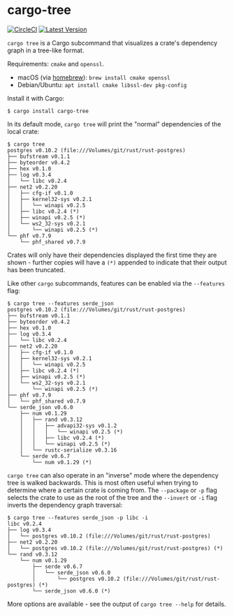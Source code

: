 # cargo-tree

[![CircleCI](https://circleci.com/gh/sfackler/cargo-tree.svg?style=shield)](https://circleci.com/gh/sfackler/cargo-tree) [![Latest Version](https://img.shields.io/crates/v/cargo-tree.svg)](https://crates.io/crates/cargo-tree)

`cargo tree` is a Cargo subcommand that visualizes a crate's dependency graph
in a tree-like format.

Requirements: `cmake` and `openssl`.

* macOS (via [homebrew](http://brew.sh/)): `brew install cmake openssl`
* Debian/Ubuntu: `apt install cmake libssl-dev pkg-config`

Install it with Cargo:

```
$ cargo install cargo-tree
```

In its default mode, `cargo tree` will print the "normal" dependencies of the
local crate:

```
$ cargo tree
postgres v0.10.2 (file:///Volumes/git/rust/rust-postgres)
├── bufstream v0.1.1
├── byteorder v0.4.2
├── hex v0.1.0
├── log v0.3.4
│   └── libc v0.2.4
├── net2 v0.2.20
│   ├── cfg-if v0.1.0
│   ├── kernel32-sys v0.2.1
│   │   └── winapi v0.2.5
│   ├── libc v0.2.4 (*)
│   ├── winapi v0.2.5 (*)
│   └── ws2_32-sys v0.2.1
│       └── winapi v0.2.5 (*)
└── phf v0.7.9
    └── phf_shared v0.7.9
```

Crates will only have their dependencies displayed the first time they are
shown - further copies will have a `(*)` appended to indicate that their output
has been truncated.

Like other `cargo` subcommands, features can be enabled via the `--features`
flag:
```
$ cargo tree --features serde_json
postgres v0.10.2 (file:///Volumes/git/rust/rust-postgres)
├── bufstream v0.1.1
├── byteorder v0.4.2
├── hex v0.1.0
├── log v0.3.4
│   └── libc v0.2.4
├── net2 v0.2.20
│   ├── cfg-if v0.1.0
│   ├── kernel32-sys v0.2.1
│   │   └── winapi v0.2.5
│   ├── libc v0.2.4 (*)
│   ├── winapi v0.2.5 (*)
│   └── ws2_32-sys v0.2.1
│       └── winapi v0.2.5 (*)
├── phf v0.7.9
│   └── phf_shared v0.7.9
└── serde_json v0.6.0
    ├── num v0.1.29
    │   ├── rand v0.3.12
    │   │   ├── advapi32-sys v0.1.2
    │   │   │   └── winapi v0.2.5 (*)
    │   │   ├── libc v0.2.4 (*)
    │   │   └── winapi v0.2.5 (*)
    │   └── rustc-serialize v0.3.16
    └── serde v0.6.7
        └── num v0.1.29 (*)
```

`cargo tree` can also operate in an "inverse" mode where the dependency tree is
walked backwards. This is most often useful when trying to determine where
a certain crate is coming from. The `--package` or `-p` flag selects the crate
to use as the root of the tree and the `--invert` or `-i` flag inverts the
dependency graph traversal:

```
$ cargo tree --features serde_json -p libc -i
libc v0.2.4
├── log v0.3.4
│   └── postgres v0.10.2 (file:///Volumes/git/rust/rust-postgres)
├── net2 v0.2.20
│   └── postgres v0.10.2 (file:///Volumes/git/rust/rust-postgres) (*)
└── rand v0.3.12
    └── num v0.1.29
        ├── serde v0.6.7
        │   └── serde_json v0.6.0
        │       └── postgres v0.10.2 (file:///Volumes/git/rust/rust-postgres) (*)
        └── serde_json v0.6.0 (*)
```

More options are available - see the output of `cargo tree --help` for details.
